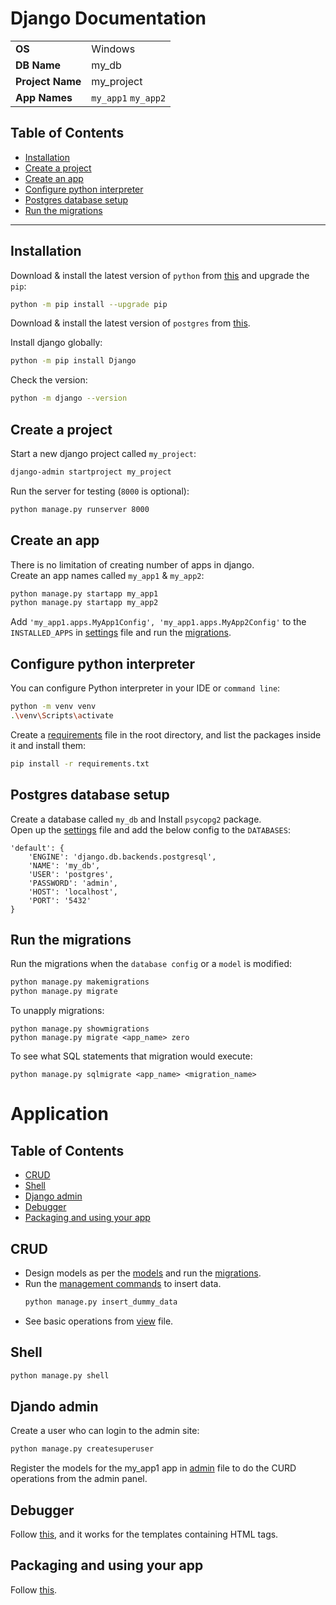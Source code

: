 # Django Documentation

|                  |                     |
|------------------|---------------------|
| **OS**           | Windows             |
| **DB Name**      | my_db               |
| **Project Name** | my_project          |
| **App Names**    | `my_app1` `my_app2` |


## Table of Contents

- [Installation](#installation)
- [Create a project](#create-a-project)
- [Create an app](#create-an-app)
- [Configure python interpreter](#configure-python-interpreter)
- [Postgres database setup](#postgres-database-setup)
- [Run the migrations](#run-the-migrations)


<hr>


## Installation

Download & install the latest version of `python` from  [this](https://www.python.org/downloads/windows/)
and upgrade the `pip`:

```sh
python -m pip install --upgrade pip
```

Download & install the latest version of `postgres` from [this](https://www.postgresql.org/download/windows/).

Install django globally:

```sh
python -m pip install Django
```

Check the version:

```sh
python -m django --version
```


## Create a project

Start a new django project called `my_project`:

```sh
django-admin startproject my_project
```

Run the server for testing (`8000` is optional):

```sh
python manage.py runserver 8000
```


## Create an app

There is no limitation of creating number of apps in django.<br>
Create an app names called `my_app1` & `my_app2`:

```sh
python manage.py startapp my_app1
python manage.py startapp my_app2
```

Add `'my_app1.apps.MyApp1Config', 'my_app1.apps.MyApp2Config'` to the `INSTALLED_APPS` in [settings](my_project/settings.py) file and run the [migrations](#run-the-migrations).

## Configure python interpreter

You can configure Python interpreter in your IDE or `command line`:
```sh
python -m venv venv
.\venv\Scripts\activate
```

Create a [requirements](requirements.txt) file in the root directory,
and list the packages inside it and install them:
```sh
pip install -r requirements.txt
```


## Postgres database setup

Create a database called `my_db` and
Install `psycopg2` package.<br>
Open up the [settings](my_project/settings.py) file and add the below config to the `DATABASES`:

```
'default': {
    'ENGINE': 'django.db.backends.postgresql',
    'NAME': 'my_db',
    'USER': 'postgres',
    'PASSWORD': 'admin',
    'HOST': 'localhost',
    'PORT': '5432'
}
```


## Run the migrations

Run the migrations when the `database config` or a `model` is modified:

```sh
python manage.py makemigrations
python manage.py migrate
```

To unapply migrations:

```
python manage.py showmigrations
python manage.py migrate <app_name> zero
```

To see what SQL statements that migration would execute:
```
python manage.py sqlmigrate <app_name> <migration_name>
```

# Application

## Table of Contents

- [CRUD](#crud)
- [Shell](#shell)
- [Django admin](#djando-admin)
- [Debugger](#debugger)
- [Packaging and using your app](#packaging-and-using-your-app)


## CRUD

- Design models as per the [models](my_app1/views.py) and run the [migrations](#run-the-migrations).
- Run the [management commands](my_app1/management/commands/insert_dummy_data.py) to insert data.
    ```s
    python manage.py insert_dummy_data
    ```
- See basic operations from [view](my_app1/views.py) file.


## Shell

```sh 
python manage.py shell
```


## Djando admin

Create a user who can login to the admin site:

```sh
python manage.py createsuperuser
```

Register the models for the my_app1 app in [admin](my_app1/admin.py) file to do the CURD operations from the admin panel.

## Debugger

Follow [this](https://django-debug-toolbar.readthedocs.io/en/latest/installation.html), and it works for the templates containing HTML tags.

## Packaging and using your app

Follow [this](https://docs.djangoproject.com/en/5.0/intro/reusable-apps/#packaging-your-app).

